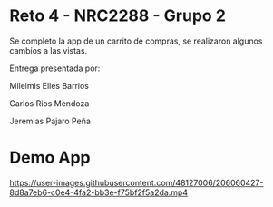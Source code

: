 # Reto 4 - NRC2288 - Grupo 2
Se completo la app de un carrito de compras, se realizaron algunos cambios a las vistas. 

Entrega presentada por:

Mileimis Elles Barrios

Carlos Rios Mendoza

Jeremias Pajaro Peña

# Demo App
https://user-images.githubusercontent.com/48127006/206060427-8d8a7eb6-c0e4-4fa2-bb3e-f75bf2f5a2da.mp4



